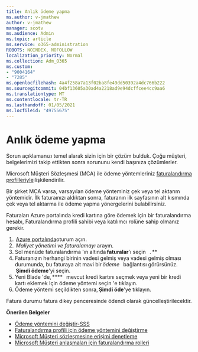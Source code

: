 ```yaml
---
title: Anlık ödeme yapma
ms.author: v-jmathew
author: v-jmathew
manager: scotv
ms.audience: Admin
ms.topic: article
ms.service: o365-administration
ROBOTS: NOINDEX, NOFOLLOW
localization_priority: Normal
ms.collection: Adm_O365
ms.custom:
- "9004164"
- "7285"
ms.openlocfilehash: 4a4f258a7a13f02ba8fe49dd50392a4dc766b222
ms.sourcegitcommit: 04bf13605a30ad4a2218ad9e94dcffcee4cc9aa6
ms.translationtype: MT
ms.contentlocale: tr-TR
ms.lasthandoff: 01/05/2021
ms.locfileid: "49755675"
---
```

# <a name="make-an-immediate-payment"></a>Anlık ödeme yapma

Sorun açıklamanızı temel alarak sizin için bir çözüm bulduk. Çoğu müşteri, belgelerimizi takip ettikten sonra sorununu kendi başınıza çözümlerler.

Microsoft Müşteri Sözleşmesi (MCA) ile ödeme yöntemleriniz [faturalandırma profilleriyle](https://docs.microsoft.com/azure/billing/billing-how-to-change-credit-card?WT.mc_id=Portal-Microsoft_Azure_Support#change-payment-method-for-a-billing-profile)ilişkilendirilir.

Bir şirket MCA varsa, varsayılan ödeme yönteminiz çek veya tel aktarım yöntemidir. İlk faturaınızı aldıktan sonra, faturanın ilk sayfasının alt kısmında çek veya tel aktarma ile ödeme yapma yönergelerini bulabilirsiniz.

Faturaları Azure portalında kredi kartına göre ödemek için bir faturalandırma hesabı, Faturalandırma profili sahibi veya katılımcı rolüne sahip olmanız gerekir.

1.  [Azure portalında](https://portal.azure.com/)oturum açın.
2.  *Maliyet yönetimi ve faturalamayı* arayın.
3. Sol menüde faturalandırma 'ın altında **faturalar**'ı seçin   . **
4. Faturanızın herhangi birinin vadesi gelmiş veya vadesi gelmiş olması durumunda, bu faturaya ait mavi bir *ödeme*   bağlantısı görürsünüz.  **Şimdi ödeme**'yi seçin.
5. Yeni Blade 'de, ****   mevcut kredi kartını seçmek veya yeni bir kredi kartı eklemek Için ödeme yöntemi seçin 'e tıklayın.
6. Ödeme yöntemi seçildikten sonra, **Şimdi öde**'ye tıklayın.

Fatura durumu fatura dikey penceresinde ödendi olarak güncelleştirilecektir.

**Önerilen Belgeler**

- [Ödeme yöntemini değiştir-SSS](https://docs.microsoft.com/azure/billing/billing-how-to-change-credit-card?WT.mc_id=Portal-Microsoft_Azure_Support#frequently-asked-questions)
- [Faturalandırma profili için ödeme yöntemini değiştirme](https://docs.microsoft.com/azure/cost-management-billing/manage/change-credit-card?WT.mc_id=Portal-Microsoft_Azure_Support#manage-credit-cards-for-a-microsoft-customer-agreement)
- [Microsoft Müşteri sözleşmesine erişimi denetleme](https://docs.microsoft.com/azure/cost-management-billing/manage/change-credit-card?WT.mc_id=Portal-Microsoft_Azure_Support%22%20%5Cl%20%22manage-credit-cards-for-a-microsoft-customer-agreement%22%20%5Ct%20%22_blank#check-the-type-of-your-account)
- [Microsoft Müşteri anlaşmaları için faturalandırma rolleri](https://docs.microsoft.com/azure/cost-management-billing/manage/understand-mca-roles)
